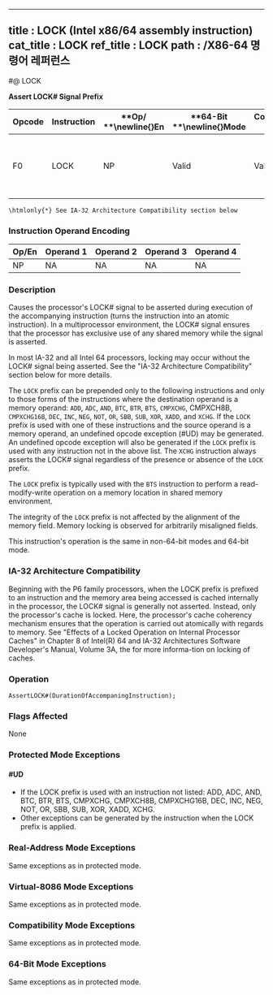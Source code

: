 ----------------------------
title : LOCK (Intel x86/64 assembly instruction)
cat_title : LOCK
ref_title : LOCK
path : /X86-64 명령어 레퍼런스
----------------------------
#@ LOCK

**Assert LOCK# Signal Prefix**

|**Opcode**|**Instruction**|**Op/ **\newline{}**En**|**64-Bit **\newline{}**Mode**|**Compat/**\newline{}**Leg Mode**|**Description**|
|----------|---------------|------------------------|-----------------------------|---------------------------------|---------------|
|F0|LOCK|NP|Valid|Valid|Asserts LOCK# signal for duration of the accompanying instruction.|

```note
\htmlonly{*} See IA-32 Architecture Compatibility section below
```
### Instruction Operand Encoding


|Op/En|Operand 1|Operand 2|Operand 3|Operand 4|
|-----|---------|---------|---------|---------|
|NP|NA|NA|NA|NA|
### Description


Causes the processor's LOCK# signal to be asserted during execution of the accompanying instruction (turns the instruction into an atomic instruction). In a multiprocessor environment, the LOCK# signal ensures that the processor has exclusive use of any shared memory while the signal is asserted.

In most IA-32 and all Intel 64 processors, locking may occur without the LOCK# signal being asserted. See the "IA-32 Architecture Compatibility" section below for more details.

The `LOCK` prefix can be prepended only to the following instructions and only to those forms of the instructions where the destination operand is a memory operand: `ADD`, `ADC`, `AND`, `BTC`, `BTR`, `BTS`, `CMPXCHG`, CMPXCH8B, `CMPXCHG16B`, `DEC`, `INC`, `NEG`, `NOT`, `OR`, `SBB`, `SUB`, `XOR`, `XADD`, and `XCHG`. If the `LOCK` prefix is used with one of these instructions and the source operand is a memory operand, an undefined opcode exception (#UD) may be generated. An undefined opcode exception will also be generated if the `LOCK` prefix is used with any instruction not in the above list. The `XCHG` instruction always asserts the LOCK# signal regardless of the presence or absence of the `LOCK` prefix.

The `LOCK` prefix is typically used with the `BTS` instruction to perform a read-modify-write operation on a memory location in shared memory environment.

The integrity of the `LOCK` prefix is not affected by the alignment of the memory field. Memory locking is observed for arbitrarily misaligned fields.

This instruction's operation is the same in non-64-bit modes and 64-bit mode.

### IA-32 Architecture Compatibility


Beginning with the P6 family processors, when the LOCK prefix is prefixed to an instruction and the memory area being accessed is cached internally in the processor, the LOCK# signal is generally not asserted. Instead, only the processor's cache is locked. Here, the processor's cache coherency mechanism ensures that the operation is carried out atomically with regards to memory. See "Effects of a Locked Operation on Internal Processor Caches" in Chapter 8 of Intel(R) 64 and IA-32 Architectures Software Developer's Manual, Volume 3A, the for more informa-tion on locking of caches.


### Operation

```info-verb
AssertLOCK#(DurationOfAccompaningInstruction);
```
### Flags Affected


None


### Protected Mode Exceptions

#### #UD
* If the LOCK prefix is used with an instruction not listed: ADD, ADC, AND, BTC, BTR, BTS, CMPXCHG, CMPXCH8B, CMPXCHG16B, DEC, INC, NEG, NOT, OR, SBB, SUB, XOR, XADD, XCHG.
* Other exceptions can be generated by the instruction when the LOCK prefix is applied.

### Real-Address Mode Exceptions



Same exceptions as in protected mode.


### Virtual-8086 Mode Exceptions



Same exceptions as in protected mode.


### Compatibility Mode Exceptions



Same exceptions as in protected mode.


### 64-Bit Mode Exceptions



Same exceptions as in protected mode.

